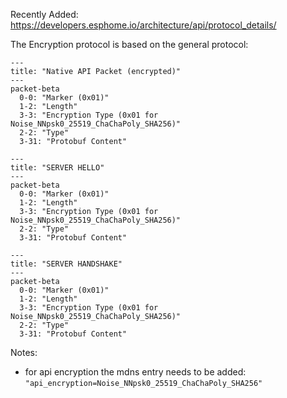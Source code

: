 Recently Added: https://developers.esphome.io/architecture/api/protocol_details/

The Encryption protocol is based on the general protocol: 


```mermaid
---
title: "Native API Packet (encrypted)"
---
packet-beta
  0-0: "Marker (0x01)"
  1-2: "Length"
  3-3: "Encryption Type (0x01 for Noise_NNpsk0_25519_ChaChaPoly_SHA256)"
  2-2: "Type"
  3-31: "Protobuf Content"
```


```mermaid
---
title: "SERVER HELLO"
---
packet-beta
  0-0: "Marker (0x01)"
  1-2: "Length"
  3-3: "Encryption Type (0x01 for Noise_NNpsk0_25519_ChaChaPoly_SHA256)"
  2-2: "Type"
  3-31: "Protobuf Content"
```

```mermaid
---
title: "SERVER HANDSHAKE"
---
packet-beta
  0-0: "Marker (0x01)"
  1-2: "Length"
  3-3: "Encryption Type (0x01 for Noise_NNpsk0_25519_ChaChaPoly_SHA256)"
  2-2: "Type"
  3-31: "Protobuf Content"
```



Notes: 

- for api encryption the mdns entry needs to be added: `"api_encryption=Noise_NNpsk0_25519_ChaChaPoly_SHA256"`

